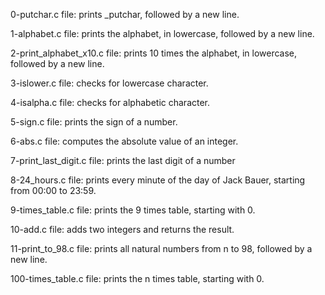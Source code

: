 0-putchar.c file: prints _putchar, followed by a new line.

1-alphabet.c file: prints the alphabet, in lowercase, followed by a new line.

2-print_alphabet_x10.c file: prints 10 times the alphabet, in lowercase, followed by a new line.

3-islower.c file: checks for lowercase character.

4-isalpha.c file: checks for alphabetic character.

5-sign.c file: prints the sign of a number.

6-abs.c file: computes the absolute value of an integer.

7-print_last_digit.c file: prints the last digit of a number

8-24_hours.c file: prints every minute of the day of Jack Bauer, starting from 00:00 to 23:59.

9-times_table.c file: prints the 9 times table, starting with 0.

10-add.c file: adds two integers and returns the result.

11-print_to_98.c file:  prints all natural numbers from n to 98, followed by a new line.

100-times_table.c file: prints the n times table, starting with 0.
